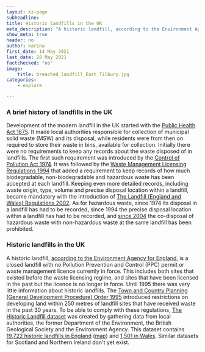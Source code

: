 ```yaml
---
layout: kz-page
subheadline:
title: Historic landfills in the UK
meta_description: "A historic landfill, according to the Environment Agency for England, is a closed landfill with no Pollution Prevention and Control (PPC) permit or waste management licence currently in force."
show_meta: true
header: no
author: karina
first_date: 14 May 2021
last_date: 28 May 2021
factchecked: "no"
image:
    title: breached_landfill_East_Tilbury.jpg
categories:
    - explore

---
```


### A brief history of landfills in the UK

Development of the modern landfill in the UK started with the [Public Health Act 1875][14].
It made local authorities responsible for collection of municipal solid waste (MSW) and its disposal, while residents were from then on required to store their waste in bins, available for collection. 
Initially there were no requirements to keep any records about the waste disposed of in landfills.
The first such requirement was introduced by the [Control of Pollution Act 1974][7]. 
It was followed by the [Waste Management Licensing Regulations 1994][8] that added a requirement to keep records of how much biodegradable, non-biodegradable and hazardous waste has been accepted at each landfill. 
Keeping even more detailed records, including waste origin, type, volume and precise disposal location within a landfill, became mandatory with the introduction of [The Landfill (England and Wales) Regulations 2002][9]. 
As for hazardous waste, since 1974 its disposal in a landfill has had to be recorded, since 1994 the precise disposal location within a landfill has had to be recorded, and [since 2004][15] the co-disposal of hazardous waste with non-hazardous waste at the same landfill has been prohibited.




### Historic landfills in the UK

A historic landfill, [according to the Environment Agency for England][5], is a closed landfill with no Pollution Prevention and Control (PPC) permit or waste management licence currently in force. 
This includes both sites that existed before the waste licensing regime, and sites that have been licensed in the past but the licence is no longer in force. 
Until 1995 there was very little information about historic landfills. 
The [Town and Country Planning (General Development Procedure) Order 1995][1] introduced restrictions on developing land within 250 metres of landfill sites that have received waste in the past 30 years. 
To be able to comply with these regulations, [The Historic Landfill dataset][5] was created by gathering data from local authorities, the former Department of the Environment, the British Geological Society and the Environment Agency.
This dataset contains [19,722 historic landfills in England][6] ([map][4]) and [1,501 in Wales][16]. <!-- 21224 total -->
Similar datasets for Scotland and Northern Ireland don't yet exist.






































[1]: https://data.gov.uk/dataset/17edf94f-6de3-4034-b66b-004ebd0dd010/historic-landfill-sites
[2]: https://web.archive.org/web/20181221094532/https://www.wrap.org.uk/sites/files/wrap/Feasability%20and%20Viability%20of%20LFMR%20Scotland%20190413_0.pdf
[3]: https://www.theguardian.com/environment/2016/may/05/pollution-risk-from-over-1000-landfill-sites-england-wales-coastal-erosion
[4]: https://data.catchmentbasedapproach.org/datasets/c769994eaa9b4b8d90ae9967dd58ad5a/
[5]: http://apps.environment-agency.gov.uk/wiyby/37829.aspx
[6]: https://environment.data.gov.uk/DefraDataDownload/?mapService=EA/HistoricLandfill&Mode=spatial
[7]: https://www.legislation.gov.uk/ukpga/1974/40
[8]: https://www.legislation.gov.uk/uksi/1994/1056/contents/made
[9]: https://www.legislation.gov.uk/uksi/2002/1559/contents/made
[10]: https://www.bbc.com/news/uk-england-devon-20066264
[11]: https://www.belfasttelegraph.co.uk/news/republic-of-ireland/rubbish-dump-washing-into-sea-31081310.html
[12]: https://dec.alaska.gov/eh/solid-waste/wear-project/
[13]: https://www.couriermail.com.au/news/queensland/moreton-island-rubbish-tip-exposed-by-erosion-threatens-pristine-coastline/news-story/27bc239e7189da64dc8f2849144bc1f9
[14]: https://www.legislation.gov.uk/ukpga/Vict/38-39/55/contents
[15]: https://www.hse.gov.uk/waste/hazardouswaste.htm
[16]: https://datamap.gov.wales/layers/inspire-nrw:NRW_Historic_Landfill_Sites

